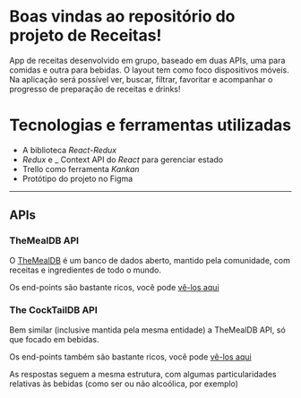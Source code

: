 # Boas vindas ao repositório do projeto de Receitas!

App de receitas desenvolvido em grupo, baseado em duas APIs, uma para comidas e outra para bebidas. O layout tem como foco dispositivos móveis. Na aplicação será possível ver, buscar, filtrar, favoritar e acompanhar o progresso de preparação de receitas e drinks!


# Tecnologias e ferramentas utilizadas

  - A biblioteca _React-Redux_
  - _Redux_ e _ Context API do _React_ para gerenciar estado
  - Trello como ferramenta _Kankan_ 
  - Protótipo do projeto no Figma

---

## APIs

### TheMealDB API

O [TheMealDB](https://www.themealdb.com/) é um banco de dados aberto, mantido pela comunidade, com receitas e ingredientes de todo o mundo.

Os end-points são bastante ricos, você pode [vê-los aqui](https://www.themealdb.com/api.php)


### The CockTailDB API

Bem similar (inclusive mantida pela mesma entidade) a TheMealDB API, só que focado em bebidas.

Os end-points também são bastante ricos, você pode [vê-los aqui](https://www.thecocktaildb.com/api.php)

As respostas seguem a mesma estrutura, com algumas particularidades relativas às bebidas (como ser ou não alcoólica, por exemplo)
